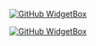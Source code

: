 [![GitHub WidgetBox](https://github-widgetbox.vercel.app/api/profile?username=RJ-Raweenipha&data=followers,repositories,stars,commits&theme=default)](https://github.com/Jurredr/github-widgetbox)

[![GitHub WidgetBox](https://github-widgetbox.vercel.app/api/skills?languages=js,html,css,c,cpp,csharp,mysql)](https://github.com/Jurredr/github-widgetbox)

